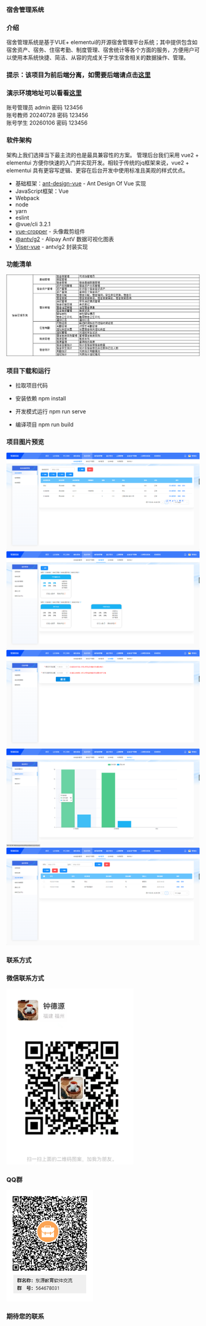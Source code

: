 ### 宿舍管理系统

### 介绍

宿舍管理系统是基于VUE+ elementui的开源宿舍管理平台系统；其中提供包含如宿舍资产、宿务、住宿考勤、制度管理、宿舍统计等各个方面的服务，方便用户可以使用本系统快捷、简洁、从容的完成关于学生宿舍相关的数据操作、管理。

### 提示：该项目为前后端分离，如需要后端请点击<a href='https://gitee.com/dysxsoft/dormitory-management-backend'>这里</a>
### 演示环境地址可以看看<a href='http://101.132.191.146/zhongmei/front/'>这里</a>
账号管理员 admin  密码 123456<br/>
账号教师 20240728 密码 123456<br/>
账号学生 20260106 密码 123456<br/>

### 软件架构

架构上我们选择当下最主流的也是最具兼容性的方案。
管理后台我们采用 vue2 + elementui 方便你快速的入门并实现开发。相较于传统的jq框架来说，vue2 + elementui 具有更容写逻辑、更容在后台开发中使用标准且美观的样式优点。
- 基础框架：[ant-design-vue](https://github.com/vueComponent/ant-design-vue) - Ant Design Of Vue 实现
- JavaScript框架：Vue
- Webpack
- node
- yarn
- eslint
- @vue/cli 3.2.1
- [vue-cropper](https://github.com/xyxiao001/vue-cropper) - 头像裁剪组件
- [@antv/g2](https://antv.alipay.com/zh-cn/index.html) - Alipay AntV 数据可视化图表
- [Viser-vue](https://viserjs.github.io/docs.html#/viser/guide/installation)  - antv/g2 封装实现

### 功能清单

![输入图片说明](src/assets/image.png)

### 项目下载和运行
- 拉取项目代码
- 安装依赖
npm install

- 开发模式运行
npm run serve

- 编译项目
npm run build

### 项目图片预览
![输入图片说明](src/assets/image1.png)
![输入图片说明](src/assets/image2.png)
![输入图片说明](src/assets/image3.png)
![输入图片说明](src/assets/image4.png)
![输入图片说明](src/assets/image5.png)

### 联系方式
### 微信联系方式

![输入图片说明](src/assets/1715140097145.png)

### QQ群
![输入图片说明](src/assets/63d9778d009ea49532a243ad744328c.png)

### 期待您的联系




